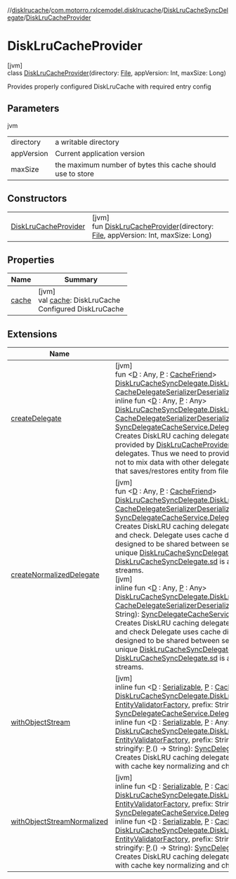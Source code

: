 //[disklrucache](../../../../index.md)/[com.motorro.rxlcemodel.disklrucache](../../index.md)/[DiskLruCacheSyncDelegate](../index.md)/[DiskLruCacheProvider](index.md)

# DiskLruCacheProvider

[jvm]\
class [DiskLruCacheProvider](index.md)(directory: [File](https://docs.oracle.com/javase/8/docs/api/java/io/File.html), appVersion: Int, maxSize: Long)

Provides properly configured DiskLruCache with required entry config

## Parameters

jvm

| | |
|---|---|
| directory | a writable directory |
| appVersion | Current application version |
| maxSize | the maximum number of bytes this cache should use to store |

## Constructors

| | |
|---|---|
| [DiskLruCacheProvider](-disk-lru-cache-provider.md) | [jvm]<br>fun [DiskLruCacheProvider](-disk-lru-cache-provider.md)(directory: [File](https://docs.oracle.com/javase/8/docs/api/java/io/File.html), appVersion: Int, maxSize: Long) |

## Properties

| Name | Summary |
|---|---|
| [cache](cache.md) | [jvm]<br>val [cache](cache.md): DiskLruCache<br>Configured DiskLruCache |

## Extensions

| Name | Summary |
|---|---|
| [createDelegate](../../create-delegate.md) | [jvm]<br>fun &lt;[D](../../create-delegate.md) : Any, [P](../../create-delegate.md) : [CacheFriend](../../../../../base/base/com.motorro.rxlcemodel.base.service/-cache-friend/index.md)&gt; [DiskLruCacheSyncDelegate.DiskLruCacheProvider](index.md).[createDelegate](../../create-delegate.md)(prefix: String, sd: [CacheDelegateSerializerDeserializer](../../../../../base/base/com.motorro.rxlcemodel.base.service/-cache-delegate-serializer-deserializer/index.md)&lt;[D](../../create-delegate.md)&gt;): [SyncDelegateCacheService.Delegate](../../../../../base/base/com.motorro.rxlcemodel.base.service/-sync-delegate-cache-service/-delegate/index.md)&lt;[D](../../create-delegate.md), [P](../../create-delegate.md)&gt;<br>inline fun &lt;[D](../../create-delegate.md) : Any, [P](../../create-delegate.md) : Any&gt; [DiskLruCacheSyncDelegate.DiskLruCacheProvider](index.md).[createDelegate](../../create-delegate.md)(prefix: String, sd: [CacheDelegateSerializerDeserializer](../../../../../base/base/com.motorro.rxlcemodel.base.service/-cache-delegate-serializer-deserializer/index.md)&lt;[D](../../create-delegate.md)&gt;, crossinline stringify: [P](../../create-delegate.md).() -&gt; String): [SyncDelegateCacheService.Delegate](../../../../../base/base/com.motorro.rxlcemodel.base.service/-sync-delegate-cache-service/-delegate/index.md)&lt;[D](../../create-delegate.md), [P](../../create-delegate.md)&gt;<br>Creates DiskLRU caching delegate for [SyncDelegateCacheService](../../../../../base/base/com.motorro.rxlcemodel.base.service/-sync-delegate-cache-service/index.md) Delegate uses cache directory provided by [DiskLruCacheProvider](index.md). This directory is designed to be shared between several delegates. Thus we need to provide each delegate an unique [DiskLruCacheSyncDelegate.prefix](../../../../../disklrucache/com.motorro.rxlcemodel.disklrucache/-disk-lru-cache-sync-delegate/prefix.md) to not to mix data with other delegates. The [DiskLruCacheSyncDelegate.sd](../../../../../disklrucache/com.motorro.rxlcemodel.disklrucache/-disk-lru-cache-sync-delegate/sd.md) is a serializer/deserializer that saves/restores entity from file streams. |
| [createNormalizedDelegate](../../create-normalized-delegate.md) | [jvm]<br>fun &lt;[D](../../create-normalized-delegate.md) : Any, [P](../../create-normalized-delegate.md) : [CacheFriend](../../../../../base/base/com.motorro.rxlcemodel.base.service/-cache-friend/index.md)&gt; [DiskLruCacheSyncDelegate.DiskLruCacheProvider](index.md).[createNormalizedDelegate](../../create-normalized-delegate.md)(prefix: String, sd: [CacheDelegateSerializerDeserializer](../../../../../base/base/com.motorro.rxlcemodel.base.service/-cache-delegate-serializer-deserializer/index.md)&lt;[DataWithCacheKey](../../../../../base/base/com.motorro.rxlcemodel.base.service/-data-with-cache-key/index.md)&lt;[D](../../create-normalized-delegate.md)&gt;&gt;): [SyncDelegateCacheService.Delegate](../../../../../base/base/com.motorro.rxlcemodel.base.service/-sync-delegate-cache-service/-delegate/index.md)&lt;[D](../../create-normalized-delegate.md), [P](../../create-normalized-delegate.md)&gt;<br>Creates DiskLRU caching delegate for [SyncDelegateCacheService](../../../../../base/base/com.motorro.rxlcemodel.base.service/-sync-delegate-cache-service/index.md) with cache key normalizing and check. Delegate uses cache directory provided by [DiskLruCacheProvider](index.md). This directory is designed to be shared between several delegates. Thus we need to provide each delegate an unique [DiskLruCacheSyncDelegate.prefix](../../../../../disklrucache/com.motorro.rxlcemodel.disklrucache/-disk-lru-cache-sync-delegate/prefix.md) to not to mix data with other delegates. The [DiskLruCacheSyncDelegate.sd](../../../../../disklrucache/com.motorro.rxlcemodel.disklrucache/-disk-lru-cache-sync-delegate/sd.md) is a serializer/deserializer that saves/restores entity from file streams.<br>[jvm]<br>inline fun &lt;[D](../../create-normalized-delegate.md) : Any, [P](../../create-normalized-delegate.md) : Any&gt; [DiskLruCacheSyncDelegate.DiskLruCacheProvider](index.md).[createNormalizedDelegate](../../create-normalized-delegate.md)(prefix: String, sd: [CacheDelegateSerializerDeserializer](../../../../../base/base/com.motorro.rxlcemodel.base.service/-cache-delegate-serializer-deserializer/index.md)&lt;[DataWithCacheKey](../../../../../base/base/com.motorro.rxlcemodel.base.service/-data-with-cache-key/index.md)&lt;[D](../../create-normalized-delegate.md)&gt;&gt;, crossinline stringify: [P](../../create-normalized-delegate.md).() -&gt; String): [SyncDelegateCacheService.Delegate](../../../../../base/base/com.motorro.rxlcemodel.base.service/-sync-delegate-cache-service/-delegate/index.md)&lt;[D](../../create-normalized-delegate.md), [P](../../create-normalized-delegate.md)&gt;<br>Creates DiskLRU caching delegate for [SyncDelegateCacheService](../../../../../base/base/com.motorro.rxlcemodel.base.service/-sync-delegate-cache-service/index.md) with cache key normalizing and check Delegate uses cache directory provided by [DiskLruCacheProvider](index.md). This directory is designed to be shared between several delegates. Thus we need to provide each delegate an unique [DiskLruCacheSyncDelegate.prefix](../../../../../disklrucache/com.motorro.rxlcemodel.disklrucache/-disk-lru-cache-sync-delegate/prefix.md) to not to mix data with other delegates. The [DiskLruCacheSyncDelegate.sd](../../../../../disklrucache/com.motorro.rxlcemodel.disklrucache/-disk-lru-cache-sync-delegate/sd.md) is a serializer/deserializer that saves/restores entity from file streams. |
| [withObjectStream](../../with-object-stream.md) | [jvm]<br>inline fun &lt;[D](../../with-object-stream.md) : [Serializable](https://docs.oracle.com/javase/8/docs/api/java/io/Serializable.html), [P](../../with-object-stream.md) : [CacheFriend](../../../../../base/base/com.motorro.rxlcemodel.base.service/-cache-friend/index.md)&gt; [DiskLruCacheSyncDelegate.DiskLruCacheProvider](index.md).[withObjectStream](../../with-object-stream.md)(validatorFactory: [EntityValidatorFactory](../../../../../base/base/com.motorro.rxlcemodel.base.entity/-entity-validator-factory/index.md), prefix: String = createDefaultDelegatePrefix(D::class.java)): [SyncDelegateCacheService.Delegate](../../../../../base/base/com.motorro.rxlcemodel.base.service/-sync-delegate-cache-service/-delegate/index.md)&lt;[D](../../with-object-stream.md), [P](../../with-object-stream.md)&gt;<br>inline fun &lt;[D](../../with-object-stream.md) : [Serializable](https://docs.oracle.com/javase/8/docs/api/java/io/Serializable.html), [P](../../with-object-stream.md) : Any&gt; [DiskLruCacheSyncDelegate.DiskLruCacheProvider](index.md).[withObjectStream](../../with-object-stream.md)(validatorFactory: [EntityValidatorFactory](../../../../../base/base/com.motorro.rxlcemodel.base.entity/-entity-validator-factory/index.md), prefix: String = createDefaultDelegatePrefix(D::class.java), crossinline stringify: [P](../../with-object-stream.md).() -&gt; String): [SyncDelegateCacheService.Delegate](../../../../../base/base/com.motorro.rxlcemodel.base.service/-sync-delegate-cache-service/-delegate/index.md)&lt;[D](../../with-object-stream.md), [P](../../with-object-stream.md)&gt;<br>Creates DiskLRU caching delegate for [SyncDelegateCacheService](../../../../../base/base/com.motorro.rxlcemodel.base.service/-sync-delegate-cache-service/index.md) that accepts [Serializable](https://docs.oracle.com/javase/8/docs/api/java/io/Serializable.html) data with cache key normalizing and check |
| [withObjectStreamNormalized](../../with-object-stream-normalized.md) | [jvm]<br>inline fun &lt;[D](../../with-object-stream-normalized.md) : [Serializable](https://docs.oracle.com/javase/8/docs/api/java/io/Serializable.html), [P](../../with-object-stream-normalized.md) : [CacheFriend](../../../../../base/base/com.motorro.rxlcemodel.base.service/-cache-friend/index.md)&gt; [DiskLruCacheSyncDelegate.DiskLruCacheProvider](index.md).[withObjectStreamNormalized](../../with-object-stream-normalized.md)(validatorFactory: [EntityValidatorFactory](../../../../../base/base/com.motorro.rxlcemodel.base.entity/-entity-validator-factory/index.md), prefix: String = createDefaultDelegatePrefix(D::class.java)): [SyncDelegateCacheService.Delegate](../../../../../base/base/com.motorro.rxlcemodel.base.service/-sync-delegate-cache-service/-delegate/index.md)&lt;[D](../../with-object-stream-normalized.md), [P](../../with-object-stream-normalized.md)&gt;<br>inline fun &lt;[D](../../with-object-stream-normalized.md) : [Serializable](https://docs.oracle.com/javase/8/docs/api/java/io/Serializable.html), [P](../../with-object-stream-normalized.md) : [CacheFriend](../../../../../base/base/com.motorro.rxlcemodel.base.service/-cache-friend/index.md)&gt; [DiskLruCacheSyncDelegate.DiskLruCacheProvider](index.md).[withObjectStreamNormalized](../../with-object-stream-normalized.md)(validatorFactory: [EntityValidatorFactory](../../../../../base/base/com.motorro.rxlcemodel.base.entity/-entity-validator-factory/index.md), prefix: String = createDefaultDelegatePrefix(D::class.java), crossinline stringify: [P](../../with-object-stream-normalized.md).() -&gt; String): [SyncDelegateCacheService.Delegate](../../../../../base/base/com.motorro.rxlcemodel.base.service/-sync-delegate-cache-service/-delegate/index.md)&lt;[D](../../with-object-stream-normalized.md), [P](../../with-object-stream-normalized.md)&gt;<br>Creates DiskLRU caching delegate for [SyncDelegateCacheService](../../../../../base/base/com.motorro.rxlcemodel.base.service/-sync-delegate-cache-service/index.md) that accepts [Serializable](https://docs.oracle.com/javase/8/docs/api/java/io/Serializable.html) data with cache key normalizing and check. |
